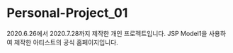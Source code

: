 # Personal-Project_01
2020.6.26에서 2020.7.28까지 제작한 개인 프로젝트입니다. JSP Model1을 사용하여 제작한 아티스트의 공식 홈페이지입니다.
